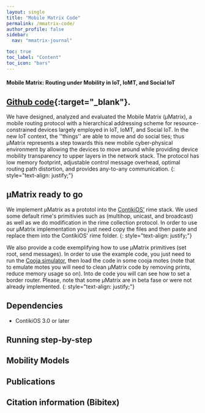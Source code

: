 ```yaml
---
layout: single
title: "Mobile Matrix Code"
permalink: /mmatrix-code/
author_profile: false
sidebar:
  nav: "mmatrix-journal"

toc: true
toc_label: "Content"
toc_icon: "bars"
---
```


#### Mobile Matrix: Routing under Mobility in IoT, IoMT, and Social IoT 

[Github code](https://github.com/bps90/mobile-matrix){:target="_blank"}.
----------
We have designed, analyzed and evaluated the Mobile Matrix (μMatrix), a mobile routing protocol with a hierarchical addressing scheme for resource-constrained devices largely employed in IoT, IoMT, and Social IoT. In the new IoT context, the ''things'' are able to move and do social ties; thus μMatrix represents a step towards this new mobile cyber-physical environment by allowing the devices to move around while providing device mobility transparency to upper layers in the network stack. The protocol has low memory footprint, adjustable control message overhead, optimal routing path distortion, and provides any-to-any communication.
{: style="text-align: justify;"}

μMatrix ready to go
----------
We implement μMatrix as a prototol into the [ContikiOS'](http://www.contiki-os.org/) rime stack. We used some default rime's primitivies such as (multihop, unicast, and broadcast) as well as we do modification in the rime collection protocol. In order to use our μMatrix implementation you just need copy the files and then paste and replace them into the ContikiOS' rime folder.
{: style="text-align: justify;"}

We also provide a code exemplifying how to use μMatrix primitives (set root, send messages).  In order to use the example code, you just need to run the [Cooja simulator](https://github.com/contiki-os/contiki/wiki/An-Introduction-to-Cooja), then load the code in some cooja motes (note that to emulate motes you will need to clean μMatrix code by removing prints, reduce memory usage so on). Into de code you will can see how to set a border router.  Please, note that some μMatrix are in beta fase or were not already implemented. 
{: style="text-align: justify;"}

Dependencies
----------
- ContikiOS 3.0 or later

Running step-by-step
----------

Mobility Models
----------

Publications
----------

Citation information (Bibitex)
----------
